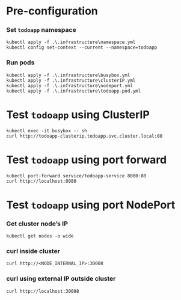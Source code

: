 # Pre-configuration

### Set `todoapp` namespace
```
kubectl apply -f .\.infrastructure\namespace.yml
kubectl config set-context --current --namespace=todoapp
```

### Run pods
```
kubectl apply -f .\.infrastructure\busybox.yml
kubectl apply -f .\.infrastructure\clusterIP.yml
kubectl apply -f .\.infrastructure\nodeport.yml
kubectl apply -f .\.infrastructure\todoapp-pod.yml
```

# Test `todoapp` using ClusterIP

```
kubectl exec -it busybox -- sh
curl http://todoapp-clusterip.todoapp.svc.cluster.local:80
```

# Test `todoapp` using port forward

```
kubectl port-forward service/todoapp-service 8080:80
curl http://localhost:8080
```

#  Test `todoapp` using port NodePort

### Get cluster node’s IP
```
kubectl get nodes -o wide
```

### curl inside cluster
```
curl http://<NODE_INTERNAL_IP>:30008
```

### curl using external IP outside cluster
```
curl http://localhost:30008
```
